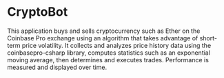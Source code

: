 # CryptoBot

This application buys and sells cryptocurrency such as Ether on the Coinbase Pro exchange using an algorithm that takes advantage of short-term price volatility. It collects and analyzes price history data using the coinbasepro-csharp library, computes statistics such as an exponential moving average, then determines and executes trades. Performance is measured and displayed over time.
